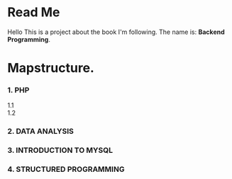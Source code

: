 # Read Me

Hello This is a project about the book I'm following.
The name is: **Backend Programming**.

# Mapstructure.

### 1. PHP
1.1 <br>
1.2 

### 2. DATA ANALYSIS

### 3. INTRODUCTION TO MYSQL

### 4. STRUCTURED PROGRAMMING
